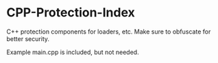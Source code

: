 # CPP-Protection-Index
C++ protection components for loaders, etc. Make sure to obfuscate for better security.

Example main.cpp is included, but not needed.


